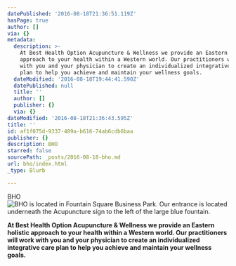 ```yaml
---
datePublished: '2016-08-18T21:36:51.119Z'
hasPage: true
author: []
via: {}
metadata:
  description: >-
    At Best Health Option Acupuncture & Wellness we provide an Eastern holistic
    approach to your health within a Western world. Our practitioners will work
    with you and your physician to create an individualized integrative care
    plan to help you achieve and maintain your wellness goals. 
  dateModified: '2016-08-18T19:44:41.590Z'
  datePublished: null
  title: ''
  author: []
  publisher: {}
  via: {}
dateModified: '2016-08-18T21:36:43.595Z'
title: ''
id: af1f075d-9337-489a-b616-74ab6cdb6baa
publisher: {}
description: BHO
starred: false
sourcePath: _posts/2016-08-18-bho.md
url: bho/index.html
_type: Blurb

---
```

BHO
![BHO is located in Fountain Square Business Park. Our entrance is located underneath the Acupuncture sign to the left of the large blue fountain.](https://the-grid-user-content.s3-us-west-2.amazonaws.com/e8b63fa9-27e5-4c3c-b007-7da52318c68f.jpg)

**At Best Health Option Acupuncture & Wellness we provide an Eastern holistic approach to your health within a Western world. Our practitioners will work with you and your physician to create an individualized integrative care plan to help you achieve and maintain your wellness goals.**